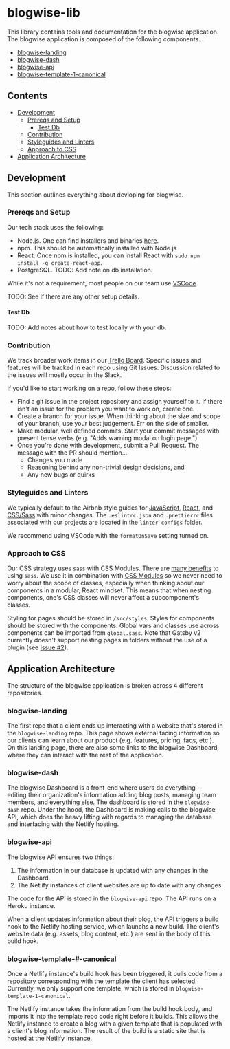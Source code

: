 # blogwise-lib

This library contains tools and documentation for the blogwise application. The
blogwise application is composed of the following components...

- [blogwise-landing](https://github.com/nputnam-hu/blogwise-landing)
- [blogwise-dash](https://github.com/nputnam-hu/blogwise-dash)
- [blogwise-api](https://github.com/nputnam-hu/blogwise-api)
- [blogwise-template-1-canonical](https://github.com/nputnam-hu/blogwise-template-1-canonical)

## Contents

- [Development](README.md#development)
  - [Prereqs and Setup](README.md#prereqs-and-setup)
    - [Test Db](README.md#test-db)
  - [Contribution](README.md#contribution)
  - [Styleguides and Linters](README.md#styleguides-and-linters)
  - [Approach to CSS](README.md#approach-to-css)
- [Application Architecture](README.md#application-architecture)

## Development

This section outlines everything about devloping for blogwise.

### Prereqs and Setup

Our tech stack uses the following:

- Node.js. One can find installers and binaries
  [here](https://nodejs.org/en/download/).
- npm. This should be automatically installed with Node.js
- React. Once npm is installed, you can install React with `sudo npm install -g
  create-react-app`.
- PostgreSQL. TODO: Add note on db installation.

While it's not a requirement, most people on our team use
[VSCode](https://code.visualstudio.com/download).

TODO: See if there are any other setup details.

#### Test Db

TODO: Add notes about how to test locally with your db.

### Contribution

We track broader work items in our [Trello
Board](https://trello.com/b/epw6kWdq/blogwise). Specific issues and features
will be tracked in each repo using Git Issues. Discussion related to the issues
will mostly occur in the Slack.

If you'd like to start working on a repo, follow these steps:

- Find a git issue in the project repository and assign yourself to it. If there
  isn't an issue for the problem you want to work on, create one.
- Create a branch for your issue. When thinking about the size and scope of your
  branch, use your best judgement. Err on the side of smaller.
- Make modular, well defined commits. Start your commit messages with present
  tense verbs (e.g. "Adds warning modal on login page.").
- Once you're done with development, submit a Pull Request. The message with the
  PR should mention...
  - Changes you made
  - Reasoning behind any non-trivial design decisions, and
  - Any new bugs or quirks

### Styleguides and Linters

We typically default to the Airbnb style guides for
[JavaScript](https://github.com/airbnb/javascript),
[React](https://github.com/airbnb/javascript/tree/master/react), and
[CSS/Sass](https://github.com/airbnb/css) with minor changes. The
`.eslintrc.json` and `.prettierrc` files associated with our projects are
located in the `linter-configs` folder.

We recommend using VSCode with the `formatOnSave` setting turned on.

### Approach to CSS

Our CSS strategy uses `sass` with CSS Modules. There are [many
benefits](https://raygun.com/blog/10-reasons-css-preprocessor/) to using `sass`.
We use it in combination with [CSS
Modules](https://css-tricks.com/css-modules-part-1-need/) so we never need to
worry about the scope of classes, especially when thinking about our components
in a modular, React mindset. This means that when nesting components, one's CSS
classes will never affect a subcomponent's classes.

Styling for pages should be stored in `/src/styles`. Styles for components
should be stored with the components. Global vars and classes use across
components can be imported from `global.sass`. Note that Gatsby v2 currently
doesn't support nesting pages in folders without the use of a plugin (see [issue #2](https://github.com/nputnam-hu/blogwise-lib/issues/2)).

## Application Architecture

The structure of the blogwise application is broken across 4 different
repositories. 

### blogwise-landing

The first repo that a client ends up interacting with a website that's stored in
the `blogwise-landing` repo. This page shows external facing information so our
clients can learn about our product (e.g. features, pricing, faqs, etc.). On
this landing page, there are also some links to the blogwise Dashboard, where
they can interact with the rest of the application. 

### blogwise-dash 

The blogwise Dashboard is a front-end where users do everything -- editing their
organization's information adding blog posts, managing team members, and
everything else. The dashboard is stored in the `blogwise-dash` repo. Under the
hood, the Dashboard is making calls to the blogwise API, which does the heavy
lifting with regards to managing the database and interfacing with the Netlify
hosting. 

### blogwise-api

The blogwise API ensures two things: 

1. The information in our database is updated with any changes in the Dashboard.
2. The Netlify instances of client websites are up to date with any changes. 

The code for the API is stored in the `blogwise-api` repo. The API runs on a
Heroku instance. 

When a client updates information about their blog, the API triggers a build
hook to the Netlify hosting service, which launchs a new build. The client's
website data (e.g. assets, blog content, etc.) are sent in the body of this
build hook. 

### blogwise-template-#-canonical

Once a Netlify instance's build hook has been triggered, it pulls code from a
repository corresponding with the template the client has selected. Currently,
we only support one template, which is stored in
`blogwise-template-1-canonical`. 

The Netlify instance takes the information from the build hook body, and imports
it into the template repo code right before it builds. This allows the Netlify
instance to create a blog with a given template that is populated with a
client's blog information. The result of the build is a static site that is
hosted at the Netlify instance.  